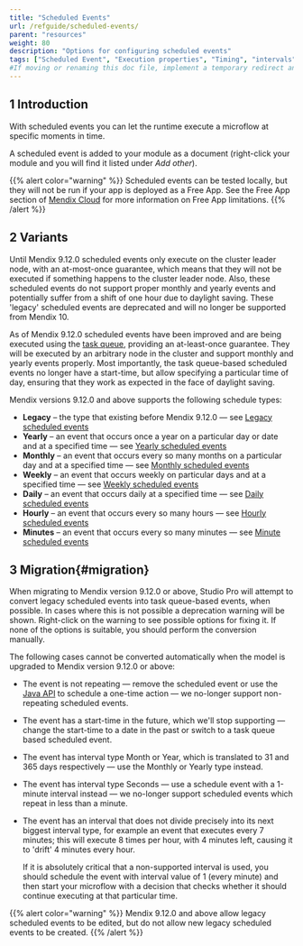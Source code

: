 ```yaml
---
title: "Scheduled Events"
url: /refguide/scheduled-events/
parent: "resources"
weight: 80
description: "Options for configuring scheduled events"
tags: ["Scheduled Event", "Execution properties", "Timing", "intervals", "scheduling issues", "time zones", "daylight saving"]
#If moving or renaming this doc file, implement a temporary redirect and let the respective team know they should update the URL in the product. See Mapping to Products for more details.
---
```


## 1 Introduction

With scheduled events you can let the runtime execute a microflow at specific moments in time.

A scheduled event is added to your module as a document (right-click your module and you will find it listed under *Add other*).

{{% alert color="warning" %}}
Scheduled events can be tested locally, but they will not be run if your app is deployed as a Free App. See the Free App section of [Mendix Cloud](/developerportal/deploy/mendix-cloud-deploy#free-app) for more information on Free App limitations.
{{% /alert %}}

## 2 Variants

Until Mendix 9.12.0 scheduled events only execute on the cluster leader node, with an at-most-once guarantee, which means that they
will not be executed if something happens to the cluster leader node. Also, these scheduled events do not support proper monthly and
yearly events and potentially suffer from a shift of one hour due to daylight saving. These 'legacy' scheduled events are
deprecated and will no longer be supported from Mendix 10.

As of Mendix 9.12.0 scheduled events have been improved and are being executed using the [task queue](/refguide/task-queue), providing an
at-least-once guarantee. They will be executed by an arbitrary node in the cluster and support monthly and yearly events properly.
Most importantly, the task queue-based scheduled events no longer have a start-time, but allow specifying a particular time of day,
ensuring that they work as expected in the face of daylight saving.

Mendix versions 9.12.0 and above supports the following schedule types:

* **Legacy** – the type that existing before Mendix 9.12.0 — see [Legacy scheduled events](scheduled-events-legacy.md)
* **Yearly** – an event that occurs once a year on a particular day or date and at a specified time — see [Yearly scheduled events](/refguide/scheduled-events-task-queue/#yearly)
* **Monthly** – an event that occurs every so many months on a particular day and at a specified time — see [Monthly scheduled events](/refguide/scheduled-events-task-queue/#monthly)
* **Weekly** – an event that occurs weekly on particular days and at a specified time — see [Weekly scheduled events](/refguide/scheduled-events-task-queue/#weekly)
* **Daily** – an event that occurs daily at a specified time — see [Daily scheduled events](/refguide/scheduled-events-task-queue/#daily)
* **Hourly** – an event that occurs every so many hours — see [Hourly scheduled events](/refguide/scheduled-events-task-queue/#hourly)
* **Minutes** – an event that occurs every so many minutes — see [Minute scheduled events](/refguide/scheduled-events-task-queue/#minutes)

## 3 Migration{#migration}

When migrating to Mendix version 9.12.0 or above, Studio Pro will attempt to convert legacy scheduled events into task queue-based events,
when possible. In cases where this is not possible a deprecation warning will be shown. Right-click on the warning to see
possible options for fixing it. If none of the options is suitable, you should perform the conversion manually.

The following cases cannot be converted automatically when the model is upgraded to Mendix version 9.12.0 or above:

* The event is not repeating — remove the scheduled event or use the [Java API](task-queue#scheduling) to schedule a one-time action — we no-longer support non-repeating scheduled events.
* The event has a start-time in the future, which we'll stop supporting — change the start-time to a date in the past or switch to a task queue based scheduled event.
* The event has interval type Month or Year, which is translated to 31 and 365 days respectively — use the Monthly or Yearly type instead.
* The event has interval type Seconds — use a schedule event with a 1-minute interval instead — we no-longer support scheduled events which repeat in less than a minute.
* The event has an interval that does not divide precisely into its next biggest interval type, for example an event that executes every 7 minutes; this will execute 8 times per hour, with 4 minutes left, causing it to 'drift' 4 minutes every hour.

    If it is absolutely critical that a non-supported interval is used, you should schedule the event with interval value of 1 (every minute) and then start your microflow with a decision that checks whether it should continue executing at that particular time.

{{% alert color="warning" %}}
Mendix 9.12.0 and above allow legacy scheduled events to be edited, but do not allow new legacy scheduled events to be created.
{{% /alert %}}
